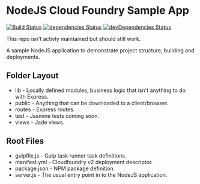 NodeJS Cloud Foundry Sample App
===============================
[![Build Status](https://travis-ci.org/cgfrost/cf-sample-app-nodejs.svg?branch=master)](https://travis-ci.org/cgfrost/cf-sample-app-nodejs)
[![dependencies Status](https://david-dm.org/cgfrost/cf-sample-app-nodejs/status.png?theme=shields.io)](https://david-dm.org/cgfrost/cf-sample-app-nodejs#info=dependencies)
[![devDependencies Status](https://david-dm.org/cgfrost/cf-sample-app-nodejs/dev-status.png?theme=shields.io)](https://david-dm.org/cgfrost/cf-sample-app-nodejs#info=devDependencies)

This repo isn't activly maintained but should still work.

A sample NodeJS application to demonstrate project structure, building and deployments.

Folder Layout
-------------

* lib - Locally defined modules, business logic that isn't anything to do with Express.
* public - Anything that can be downloaded to a client/browser.
* routes - Express routes.
* test - Jasmine tests coming soon.
* views - Jade views.

Root Files
----------

* gulpfile.js - Gulp task runner task definitions.
* manifest.yml - Cloudfoundry v2 deployment descriptor.
* package.json - NPM package definition.
* server.js - The usual entry point in to the NodeJS application.
